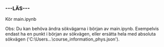 ### **---LÄS---**

Kör main.ipynb

Obs: Du kan behöva ändra sökvägarna i början av main.ipynb. Exempelvis endast ha en punkt i början av sökvägen, eller ersätta hela med absoluta sökvägen ('C:\Users\...\course_information_phys.json').
